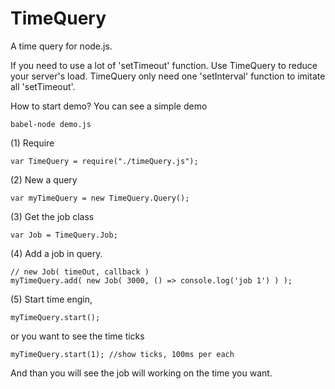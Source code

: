 # TimeQuery
A time query for node.js.

If you need to use a lot of 'setTimeout' function. Use TimeQuery to reduce your server's load. TimeQuery only need one 'setInterval' function to imitate all 'setTimeout'.

How to start demo?
You can see a simple demo

```
babel-node demo.js
```

(1) Require

```
var TimeQuery = require("./timeQuery.js");
```

(2) New a query

```
var myTimeQuery = new TimeQuery.Query();
```

(3) Get the job class

```
var Job = TimeQuery.Job;
```

(4) Add a job in query.

```
// new Job( timeOut, callback )
myTimeQuery.add( new Job( 3000, () => console.log('job 1') ) );
```

(5) Start time engin,

```
myTimeQuery.start();
```
or you want to see the time ticks

```
myTimeQuery.start(1); //show ticks, 100ms per each
```

And than you will see the job will working on the time you want.